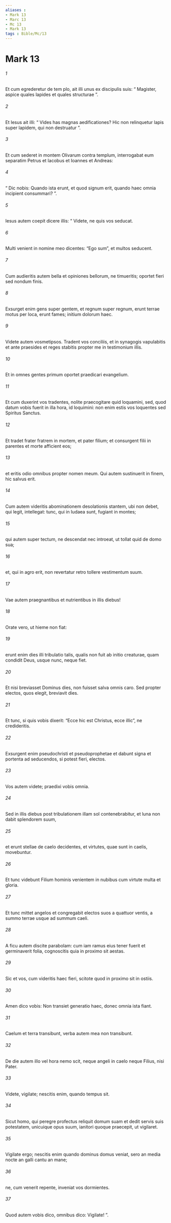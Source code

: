 ```yaml
---
aliases : 
- Mark 13
- Marc 13
- Mc 13
- Mark 13
tags : Bible/Mc/13
---
```


# Mark 13

###### 1
Et cum egrederetur de tem plo, ait illi unus ex discipulis suis: “ Magister, aspice quales lapides et quales structurae ”. 
###### 2
Et Iesus ait illi: “ Vides has magnas aedificationes? Hic non relinquetur lapis super lapidem, qui non destruatur ”. 
###### 3
Et cum sederet in montem Olivarum contra templum, interrogabat eum separatim Petrus et Iacobus et Ioannes et Andreas: 
###### 4
“ Dic nobis: Quando ista erunt, et quod signum erit, quando haec omnia incipient consummari? ”.
###### 5
Iesus autem coepit dicere illis: “ Videte, ne quis vos seducat. 
###### 6
Multi venient in nomine meo dicentes: “Ego sum”, et multos seducent. 
###### 7
Cum audieritis autem bella et opiniones bellorum, ne timueritis; oportet fieri sed nondum finis. 
###### 8
Exsurget enim gens super gentem, et regnum super regnum, erunt terrae motus per loca, erunt fames; initium dolorum haec.
###### 9
Videte autem vosmetipsos. Tradent vos conciliis, et in synagogis vapulabitis et ante praesides et reges stabitis propter me in testimonium illis. 
###### 10
Et in omnes gentes primum oportet praedicari evangelium. 
###### 11
Et cum duxerint vos tradentes, nolite praecogitare quid loquamini, sed, quod datum vobis fuerit in illa hora, id loquimini: non enim estis vos loquentes sed Spiritus Sanctus. 
###### 12
Et tradet frater fratrem in mortem, et pater filium; et consurgent filii in parentes et morte afficient eos; 
###### 13
et eritis odio omnibus propter nomen meum. Qui autem sustinuerit in finem, hic salvus erit.
###### 14
Cum autem videritis abominationem desolationis stantem, ubi non debet, qui legit, intellegat: tunc, qui in Iudaea sunt, fugiant in montes; 
###### 15
qui autem super tectum, ne descendat nec introeat, ut tollat quid de domo sua; 
###### 16
et, qui in agro erit, non revertatur retro tollere vestimentum suum. 
###### 17
Vae autem praegnantibus et nutrientibus in illis diebus! 
###### 18
Orate vero, ut hieme non fiat: 
###### 19
erunt enim dies illi tribulatio talis, qualis non fuit ab initio creaturae, quam condidit Deus, usque nunc, neque fiet. 
###### 20
Et nisi breviasset Dominus dies, non fuisset salva omnis caro. Sed propter electos, quos elegit, breviavit dies. 
###### 21
Et tunc, si quis vobis dixerit: “Ecce hic est Christus, ecce illic”, ne credideritis. 
###### 22
Exsurgent enim pseudochristi et pseudoprophetae et dabunt signa et portenta ad seducendos, si potest fieri, electos. 
###### 23
Vos autem videte; praedixi vobis omnia.
###### 24
Sed in illis diebus post tribulationem illam sol contenebrabitur, et luna non dabit splendorem suum, 
###### 25
et erunt stellae de caelo decidentes, et virtutes, quae sunt in caelis, movebuntur.
###### 26
Et tunc videbunt Filium hominis venientem in nubibus cum virtute multa et gloria. 
###### 27
Et tunc mittet angelos et congregabit electos suos a quattuor ventis, a summo terrae usque ad summum caeli.
###### 28
A ficu autem discite parabolam: cum iam ramus eius tener fuerit et germinaverit folia, cognoscitis quia in proximo sit aestas. 
###### 29
Sic et vos, cum videritis haec fieri, scitote quod in proximo sit in ostiis. 
###### 30
Amen dico vobis: Non transiet generatio haec, donec omnia ista fiant. 
###### 31
Caelum et terra transibunt, verba autem mea non transibunt. 
###### 32
De die autem illo vel hora nemo scit, neque angeli in caelo neque Filius, nisi Pater.
###### 33
Videte, vigilate; nescitis enim, quando tempus sit. 
###### 34
Sicut homo, qui peregre profectus reliquit domum suam et dedit servis suis potestatem, unicuique opus suum, ianitori quoque praecepit, ut vigilaret. 
###### 35
Vigilate ergo; nescitis enim quando dominus domus veniat, sero an media nocte an galli cantu an mane; 
###### 36
ne, cum venerit repente, inveniat vos dormientes. 
###### 37
Quod autem vobis dico, omnibus dico: Vigilate! ”.
